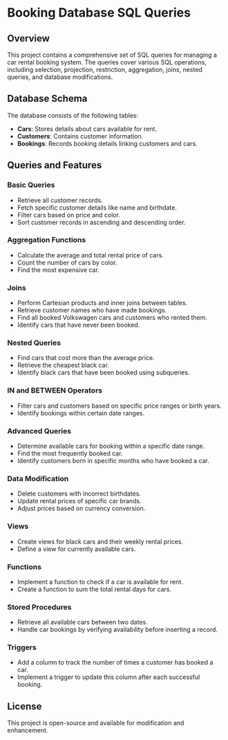 # Booking Database SQL Queries

## Overview
This project contains a comprehensive set of SQL queries for managing a car rental booking system. The queries cover various SQL operations, including selection, projection, restriction, aggregation, joins, nested queries, and database modifications.

## Database Schema
The database consists of the following tables:
- **Cars**: Stores details about cars available for rent.
- **Customers**: Contains customer information.
- **Bookings**: Records booking details linking customers and cars.

## Queries and Features
### Basic Queries
- Retrieve all customer records.
- Fetch specific customer details like name and birthdate.
- Filter cars based on price and color.
- Sort customer records in ascending and descending order.

### Aggregation Functions
- Calculate the average and total rental price of cars.
- Count the number of cars by color.
- Find the most expensive car.

### Joins
- Perform Cartesian products and inner joins between tables.
- Retrieve customer names who have made bookings.
- Find all booked Volkswagen cars and customers who rented them.
- Identify cars that have never been booked.

### Nested Queries
- Find cars that cost more than the average price.
- Retrieve the cheapest black car.
- Identify black cars that have been booked using subqueries.

### IN and BETWEEN Operators
- Filter cars and customers based on specific price ranges or birth years.
- Identify bookings within certain date ranges.

### Advanced Queries
- Determine available cars for booking within a specific date range.
- Find the most frequently booked car.
- Identify customers born in specific months who have booked a car.

### Data Modification
- Delete customers with incorrect birthdates.
- Update rental prices of specific car brands.
- Adjust prices based on currency conversion.

### Views
- Create views for black cars and their weekly rental prices.
- Define a view for currently available cars.

### Functions
- Implement a function to check if a car is available for rent.
- Create a function to sum the total rental days for cars.

### Stored Procedures
- Retrieve all available cars between two dates.
- Handle car bookings by verifying availability before inserting a record.

### Triggers
- Add a column to track the number of times a customer has booked a car.
- Implement a trigger to update this column after each successful booking.

## License
This project is open-source and available for modification and enhancement.
